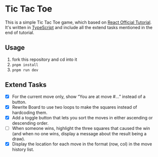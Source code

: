 # Tic Tac Toe

This is a simple Tic Tac Toe game, which based on [React Official Tutorial](https://react.dev/learn/tutorial-tic-tac-toe). It's written in [TypeScript](https://www.typescriptlang.org) and include all the extend tasks mentioned in the end of tutorial.

## Usage

1. fork this repository and cd into it
2. `pnpm install`
3. `pnpm run dev`

## Extend Tasks
- [x] For the current move only, show “You are at move #…” instead of a button.
- [x] Rewrite Board to use two loops to make the squares instead of hardcoding them.
- [x] Add a toggle button that lets you sort the moves in either ascending or descending order.
- [ ] When someone wins, highlight the three squares that caused the win (and when no one wins, display a message about the result being a draw).
- [x] Display the location for each move in the format (row, col) in the move history list.